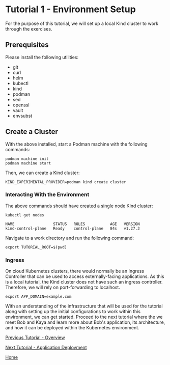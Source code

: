 # Tutorial 1 - Environment Setup

For the purpose of this tutorial, we will set up a local Kind cluster to work through the exercises. 

## Prerequisites

Please install the following utilities:
- git
- curl
- helm
- kubectl
- kind
- podman
- sed
- openssl
- vault
- envsubst

## Create a Cluster

With the above installed, start a Podman machine with the following commands:

```shell
podman machine init
podman machine start
```

Then, we can create a Kind cluster:

```shell
KIND_EXPERIMENTAL_PROVIDER=podman kind create cluster
```

### Interacting With the Environment

The above commands should have created a single node Kind cluster:

```shell
kubectl get nodes
```

```shell
NAME                 STATUS   ROLES           AGE   VERSION
kind-control-plane   Ready    control-plane   84s   v1.27.3
```

Navigate to a work directory and run the following command:

```shell
export TUTORIAL_ROOT=$(pwd)
```

### Ingress

On cloud Kubernetes clusters, there would normally be an Ingress Controller that can be used to access externally-facing applications. As this is a local tutorial, the Kind cluster does not have such an ingress controller. Therefore, we will rely on port-forwarding to localhost. 

```shell
export APP_DOMAIN=example.com
```

With an understanding of the infrastructure that will be used for the tutorial along with setting up the initial configurations to work within this environment, we can get started. Proceed to the next tutorial where the we meet Bob and Kaya and learn more about Bob's application, its architecture, and how it can be deployed within the Kubernetes environment.

[Previous Tutorial - Overview](tutorial0.md)

[Next Tutorial - Application Deployment](tutorial2.md)

[Home](../README.md)
